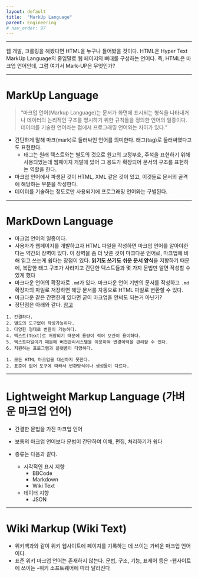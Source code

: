 ```yaml
---
layout: default
title:  "MarkUp Language"
parent: Engineering
# nav_order: 97
---
```


***

웹 개발, 크롤링을 해봤다면 HTML을 누구나 들어봤을 것이다. HTML은 Hyper Text MarkUp Language의 줄임말로 웹 페이지의 뼈대를 구성하는 언어다. 즉, HTML은 마크업 언어인데, 그럼 여기서 Mark-UP은 무엇인가?


***

# MarkUp Language

> “마크업 언어(Markup Language)는 문서가 화면에 표시되는 형식을 나타내거나 데이터의 논리적인 구조를 명시하기 위한 규칙들을 정의한 언어의 일종이다. 데이터를 기술한 언어라는 점에서 프로그래밍 언어와는 차이가 있다.”

* 간단하게 말해 마크(mark)로 둘러싸인 언어를 의미한다. 태그(tag)로 둘러싸였다고도 표현한다. 
  * 태그는 원래 텍스트와는 별도의 것으로 원고의 교정부호, 주석을 표현하기 위해 사용되었는데 웹페이지 개발에 있어 그 용도가 확장되어 문서의 구조를 표현하는 역할을 한다.
* 마크업 언어에서 파생된 것이 HTML, XML 같은 것이 있고, 이것들로 문서의 골격에 해당하는 부분을 작성한다.
* 데이터를 기술하는 정도로만 사용되기에 프로그래밍 언어와는 구별된다.




***

# MarkDown Language

* 마크업 언어의 일종이다.
* 사용자가 웹페이지를 개발하고자 HTML 파일을 작성하면 마크업 언어를 알아야한다는 약간의 장벽이 있다. 이 장벽을 좀 더 낮춘 것이 마크다운 언어로, 마크업에 비해 읽고 쓰는게 쉽다는 장점이 있다. **읽기도 쓰기도 쉬운 문서 양식**을 지향하기 때문에, 복잡한 태그 구조가 사라지고 간단한 텍스트들과 몇 가지 문법만 알면 작성할 수 있게 했다
* 마크다운 언어의 확장자로 `.md`가 있다. 마크다운 언어 기반의 문서를 작성하고 `.md` 확장자의 파일로 저장하면 해당 문서를 자동으로 HTML 파일로 변환할 수 있다.
* 마크다운 같은 간편한게 있다면 굳이 마크업을 안써도 되는거 아닌가?
* 장단점은 아래와 같다. [참고](https://gist.github.com/ihoneymon/652be052a0727ad59601)

```
1. 간결하다.
2. 별도의 도구없이 작성가능하다.
3. 다양한 형태로 변환이 가능하다.
4. 텍스트(Text)로 저장되기 때문에 용량이 적어 보관이 용이하다.
5. 텍스트파일이기 때문에 버전관리시스템을 이용하여 변경이력을 관리할 수 있다.
6. 지원하는 프로그램과 플랫폼이 다양하다.
```

```
1. 모든 HTML 마크업을 대신하지 못한다.
2. 표준이 없어 도구에 따라서 변환방식이나 생성물이 다르다.
```

***

# Lightweight Markup Language (가벼운 마크업 언어)

* 간결한 문법을 가진 마크업 언어

* 보통의 마크업 언어보다 문법이 간단하여 이해, 편집, 처리하기가 쉽다

* 종류는 다음과 같다.

  * 시각적인 표시 지향
    * BBCode
    * Markdown
    * Wiki Text
  * 데이터 지향
    * JSON

  

***

# Wiki Markup (Wiki Text)

* 위키백과와 같이 위키 웹사이트에 페이지를 기록하는 데 쓰이는 가벼운 마크업 언어이다.
* 표준 위키 마크업 언어는 존재하지 않는다. 문법, 구조, 기능, 표제어 등은 -웹사이트에 쓰이는 -위키 소프트웨어에 따라 달라진다
